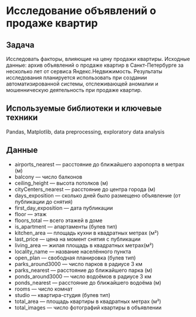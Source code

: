 # Исследование объявлений о продаже квартир

## Задача

Исследовать факторы, влияющие на цену продажи квартиры. Исходные данные: архив объявлений о продаже квартир в Санкт-Петербурге за несколько лет от сервиса Яндекс.Недвижимость. Результаты исследования планируется использовать при создании автоматизированной системы, отслеживающей аномалии и мошенническую деятельность при продаже квартир.

## Используемые библиотеки и ключевые техники

Pandas, Matplotlib, data preprocessing, exploratory data analysis

## Данные

* airports_nearest — расстояние до ближайшего аэропорта в метрах (м)
* balcony — число балконов
* ceiling_height — высота потолков (м)
* cityCenters_nearest — расстояние до центра города (м)
* days_exposition — сколько дней было размещено объявление (от публикации до снятия)
* first_day_exposition — дата публикации
* floor — этаж
* floors_total — всего этажей в доме
* is_apartment — апартаменты (булев тип)
* kitchen_area — площадь кухни в квадратных метрах (м²)
* last_price — цена на момент снятия с публикации
* living_area — жилая площадь в квадратных метрах(м²)
* locality_name — название населённого пункта
* open_plan — свободная планировка (булев тип)
* parks_around3000 — число парков в радиусе 3 км
* parks_nearest — расстояние до ближайшего парка (м)
* ponds_around3000 — число водоёмов в радиусе 3 км
* ponds_nearest — расстояние до ближайшего водоёма (м)
* rooms — число комнат
* studio — квартира-студия (булев тип)
* total_area — площадь квартиры в квадратных метрах (м²)
* total_images — число фотографий квартиры в объявлении

